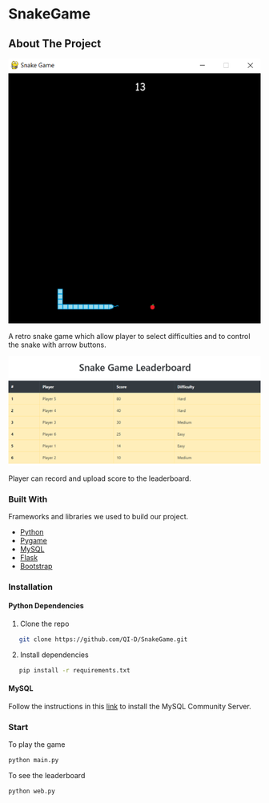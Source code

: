 # SnakeGame

## About The Project

<img src="./images/SnakeGame.PNG" alt="showcase">

A retro snake game which allow player to select difficulties and to control the snake with arrow buttons.

<img src="./images/Leaderboard.PNG" alt="showcase">

Player can record and upload score to the leaderboard.

### Built With

Frameworks and libraries we used to build our project.

- [Python](https://www.python.org)
- [Pygame](https://www.pygame.org)
- [MySQL](https://www.mysql.com/)
- [Flask](https://flask.palletsprojects.com)
- [Bootstrap](https://getbootstrap.com)

### Installation

#### Python Dependencies

1. Clone the repo

```sh
   git clone https://github.com/QI-D/SnakeGame.git
```

2. Install dependencies

```sh
   pip install -r requirements.txt
```

#### MySQL

Follow the instructions in this [link](https://dev.mysql.com/downloads/mysql/) to install the MySQL Community Server. <br>

### Start

To play the game

```sh
python main.py
```

To see the leaderboard

```sh
python web.py
```
